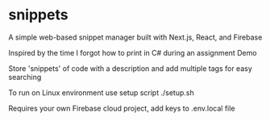 # snippets
A simple web-based snippet manager built with Next.js, React, and Firebase

Inspired by the time I forgot how to print in C# during an assignment Demo

Store 'snippets' of code with a description and add multiple tags for easy searching

To run on Linux environment use setup script ./setup.sh

Requires your own Firebase cloud project, add keys to .env.local file
